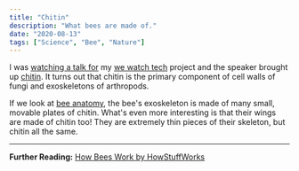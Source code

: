 ```yaml
---
title: "Chitin"
description: "What bees are made of."
date: "2020-08-13"
tags: ["Science", "Bee", "Nature"]
---
```


I was [watching a talk for](https://www.youtube.com/watch?v=jl1tGiUiTtI) my [we watch tech](https://wewatch.tech) project and the speaker brought up [chitin](https://en.wikipedia.org/wiki/Chitin). It turns out that chitin is the primary component of cell walls of fungi and exoskeletons of arthropods.

If we look at [bee anatomy](https://animals.howstuffworks.com/insects/bee1.htm), the bee's exoskeleton is made of many small, movable plates of chitin. What's even more interesting is that their wings are made of chitin too! They are extremely thin pieces of their skeleton, but chitin all the same.

---

<footer>

**Further Reading:** [How Bees Work by HowStuffWorks](https://animals.howstuffworks.com/insects/bee.htm)

</footer>
